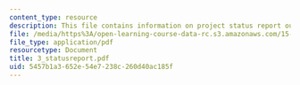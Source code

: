 ```yaml
---
content_type: resource
description: This file contains information on project status report outline.
file: /media/https%3A/open-learning-course-data-rc.s3.amazonaws.com/15-568a-practical-information-technology-management-spring-2005/5457b1a3652e54e7238c260d40ac185f_3_statusreport.pdf
file_type: application/pdf
resourcetype: Document
title: 3_statusreport.pdf
uid: 5457b1a3-652e-54e7-238c-260d40ac185f
---
```

